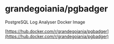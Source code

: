# grandegoiania/pgbadger
PostgreSQL Log Analyser Docker Image

[https://hub.docker.com/r/grandegoiania/pgbadger](https://hub.docker.com/r/grandegoiania/pgbadger)
